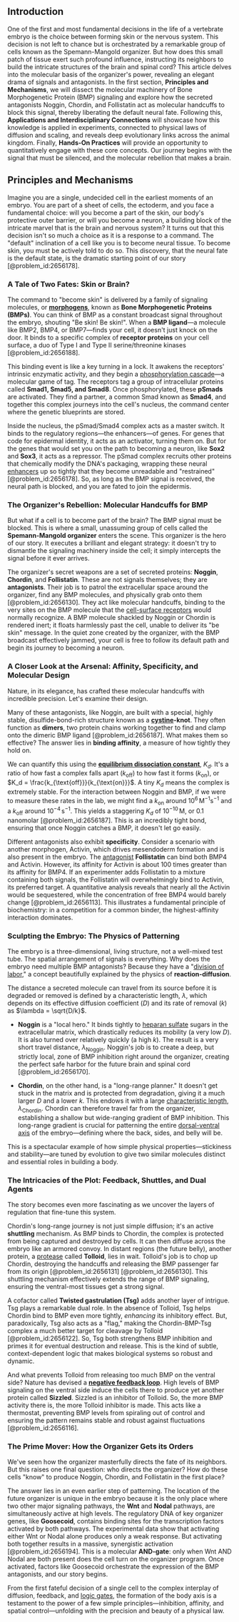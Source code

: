 ## Introduction
One of the first and most fundamental decisions in the life of a vertebrate embryo is the choice between forming skin or the nervous system. This decision is not left to chance but is orchestrated by a remarkable group of cells known as the Spemann-Mangold organizer. But how does this small patch of tissue exert such profound influence, instructing its neighbors to build the intricate structures of the brain and spinal cord? This article delves into the molecular basis of the organizer's power, revealing an elegant drama of signals and antagonists. In the first section, **Principles and Mechanisms**, we will dissect the molecular machinery of Bone Morphogenetic Protein (BMP) signaling and explore how the secreted antagonists Noggin, Chordin, and Follistatin act as molecular handcuffs to block this signal, thereby liberating the default neural fate. Following this, **Applications and Interdisciplinary Connections** will showcase how this knowledge is applied in experiments, connected to physical laws of diffusion and scaling, and reveals deep evolutionary links across the animal kingdom. Finally, **Hands-On Practices** will provide an opportunity to quantitatively engage with these core concepts. Our journey begins with the signal that must be silenced, and the molecular rebellion that makes a brain.

## Principles and Mechanisms

Imagine you are a single, undecided cell in the earliest moments of an embryo. You are part of a sheet of cells, the ectoderm, and you face a fundamental choice: will you become a part of the skin, our body's protective outer barrier, or will you become a neuron, a building block of the intricate marvel that is the brain and nervous system? It turns out that this decision isn't so much a choice as it is a response to a command. The "default" inclination of a cell like you is to become neural tissue. To become skin, you must be actively told to do so. This discovery, that the neural fate is the default state, is the dramatic starting point of our story [@problem_id:2656178].

### A Tale of Two Fates: Skin or Brain?

The command to "become skin" is delivered by a family of signaling molecules, or **[morphogens](@article_id:148619)**, known as **Bone Morphogenetic Proteins (BMPs)**. You can think of BMP as a constant broadcast signal throughout the embryo, shouting "Be skin! Be skin!". When a **BMP ligand**—a molecule like BMP2, BMP4, or BMP7—finds your cell, it doesn't just knock on the door. It binds to a specific complex of **receptor proteins** on your cell surface, a duo of Type I and Type II serine/threonine kinases [@problem_id:2656188].

This binding event is like a key turning in a lock. It awakens the receptors' intrinsic enzymatic activity, and they begin a [phosphorylation cascade](@article_id:137825)—a molecular game of tag. The receptors tag a group of intracellular proteins called **Smad1, Smad5, and Smad8**. Once phosphorylated, these **pSmads** are activated. They find a partner, a common Smad known as **Smad4**, and together this complex journeys into the cell's nucleus, the command center where the genetic blueprints are stored.

Inside the nucleus, the pSmad/Smad4 complex acts as a master switch. It binds to the regulatory regions—the enhancers—of genes. For genes that code for epidermal identity, it acts as an activator, turning them on. But for the genes that would set you on the path to becoming a neuron, like **Sox2** and **Sox3**, it acts as a repressor. The pSmad complex recruits other proteins that chemically modify the DNA's packaging, wrapping these neural [enhancers](@article_id:139705) up so tightly that they become unreadable and "restrained" [@problem_id:2656178]. So, as long as the BMP signal is received, the neural path is blocked, and you are fated to join the epidermis.

### The Organizer's Rebellion: Molecular Handcuffs for BMP

But what if a cell is to become part of the brain? The BMP signal must be blocked. This is where a small, unassuming group of cells called the **Spemann-Mangold organizer** enters the scene. This organizer is the hero of our story. It executes a brilliant and elegant strategy: it doesn't try to dismantle the signaling machinery inside the cell; it simply intercepts the signal before it ever arrives.

The organizer's secret weapons are a set of secreted proteins: **Noggin**, **Chordin**, and **Follistatin**. These are not signals themselves; they are **antagonists**. Their job is to patrol the extracellular space around the organizer, find any BMP molecules, and physically grab onto them [@problem_id:2656130]. They act like molecular handcuffs, binding to the very sites on the BMP molecule that the [cell-surface receptors](@article_id:153660) would normally recognize. A BMP molecule shackled by Noggin or Chordin is rendered inert; it floats harmlessly past the cell, unable to deliver its "be skin" message. In the quiet zone created by the organizer, with the BMP broadcast effectively jammed, your cell is free to follow its default path and begin its journey to becoming a neuron.

### A Closer Look at the Arsenal: Affinity, Specificity, and Molecular Design

Nature, in its elegance, has crafted these molecular handcuffs with incredible precision. Let's examine their design.

Many of these antagonists, like Noggin, are built with a special, highly stable, disulfide-bond-rich structure known as a **[cystine](@article_id:187935)-knot**. They often function as **dimers**, two protein chains working together to find and clamp onto the dimeric BMP ligand [@problem_id:2656187]. What makes them so effective? The answer lies in **binding affinity**, a measure of how tightly they hold on.

We can quantify this using the **[equilibrium dissociation constant](@article_id:201535)**, $K_d$. It's a ratio of how fast a complex falls apart ($k_{\text{off}}$) to how fast it forms ($k_{\text{on}}$), or $K_d = \frac{k_{\text{off}}}{k_{\text{on}}}$. A tiny $K_d$ means the complex is extremely stable. For the interaction between Noggin and BMP, if we were to measure these rates in the lab, we might find a $k_{\text{on}}$ around $10^{6} \, \text{M}^{-1}\text{s}^{-1}$ and a $k_{\text{off}}$ around $10^{-4} \, \text{s}^{-1}$. This yields a staggering $K_d$ of $10^{-10} \, \text{M}$, or $0.1$ nanomolar [@problem_id:2656187]. This is an incredibly tight bond, ensuring that once Noggin catches a BMP, it doesn't let go easily.

Different antagonists also exhibit **specificity**. Consider a scenario with another morphogen, Activin, which drives mesendoderm formation and is also present in the embryo. The [antagonist](@article_id:170664) **Follistatin** can bind both BMP4 and Activin. However, its affinity for Activin is about 100 times greater than its affinity for BMP4. If an experimenter adds Follistatin to a mixture containing both signals, the Follistatin will overwhelmingly bind to Activin, its preferred target. A quantitative analysis reveals that nearly all the Activin would be sequestered, while the concentration of free BMP4 would barely change [@problem_id:2656113]. This illustrates a fundamental principle of biochemistry: in a competition for a common binder, the highest-affinity interaction dominates.

### Sculpting the Embryo: The Physics of Patterning

The embryo is a three-dimensional, living structure, not a well-mixed test tube. The spatial arrangement of signals is everything. Why does the embryo need multiple BMP antagonists? Because they have a "[division of labor](@article_id:189832)," a concept beautifully explained by the physics of **reaction-diffusion**.

The distance a secreted molecule can travel from its source before it is degraded or removed is defined by a characteristic length, $\lambda$, which depends on its effective diffusion coefficient ($D$) and its rate of removal ($k$) as $\lambda = \sqrt{D/k}$.

*   **Noggin** is a "local hero." It binds tightly to [heparan sulfate](@article_id:164477) sugars in the extracellular matrix, which drastically reduces its mobility (a very low $D$). It is also turned over relatively quickly (a high $k$). The result is a very short travel distance, $\lambda_{\text{Noggin}}$. Noggin's job is to create a deep, but strictly local, zone of BMP inhibition right around the organizer, creating the perfect safe harbor for the future brain and spinal cord [@problem_id:2656170].

*   **Chordin**, on the other hand, is a "long-range planner." It doesn't get stuck in the matrix and is protected from degradation, giving it a much larger $D$ and a lower $k$. This endows it with a large [characteristic length](@article_id:265363), $\lambda_{\text{Chordin}}$. Chordin can therefore travel far from the organizer, establishing a shallow but wide-ranging gradient of BMP inhibition. This long-range gradient is crucial for patterning the entire [dorsal-ventral axis](@article_id:266248) of the embryo—defining where the back, sides, and belly will be.

This is a spectacular example of how simple physical properties—stickiness and stability—are tuned by evolution to give two similar molecules distinct and essential roles in building a body.

### The Intricacies of the Plot: Feedback, Shuttles, and Dual Agents

The story becomes even more fascinating as we uncover the layers of regulation that fine-tune this system.

Chordin's long-range journey is not just simple diffusion; it's an active **shuttling** mechanism. As BMP binds to Chordin, the complex is protected from being captured and destroyed by cells. It can then diffuse across the embryo like an armored convoy. In distant regions (the future belly), another protein, a [protease](@article_id:204152) called **Tolloid**, lies in wait. Tolloid's job is to chop up Chordin, destroying the handcuffs and releasing the BMP passenger far from its origin [@problem_id:2656131] [@problem_id:2656130]. This shuttling mechanism effectively extends the range of BMP signaling, ensuring the ventral-most tissues get a strong signal.

A cofactor called **Twisted gastrulation (Tsg)** adds another layer of intrigue. Tsg plays a remarkable dual role. In the absence of Tolloid, Tsg helps Chordin bind to BMP even more tightly, *enhancing* its inhibitory effect. But, paradoxically, Tsg also acts as a "flag," making the Chordin-BMP-Tsg complex a much better target for cleavage by Tolloid [@problem_id:2656122]. So, Tsg both strengthens BMP inhibition and primes it for eventual destruction and release. This is the kind of subtle, context-dependent logic that makes biological systems so robust and dynamic.

And what prevents Tolloid from releasing too much BMP on the ventral side? Nature has devised a **[negative feedback loop](@article_id:145447)**. High levels of BMP signaling on the ventral side induce the cells there to produce yet another protein called **Sizzled**. Sizzled is an inhibitor of Tolloid. So, the more BMP activity there is, the more Tolloid inhibitor is made. This acts like a thermostat, preventing BMP levels from spiraling out of control and ensuring the pattern remains stable and robust against fluctuations [@problem_id:2656116].

### The Prime Mover: How the Organizer Gets its Orders

We've seen how the organizer masterfully directs the fate of its neighbors. But this raises one final question: who directs the organizer? How do these cells "know" to produce Noggin, Chordin, and Follistatin in the first place?

The answer lies in an even earlier step of patterning. The location of the future organizer is unique in the embryo because it is the only place where two other major signaling pathways, the **Wnt** and **Nodal** pathways, are simultaneously active at high levels. The regulatory DNA of key organizer genes, like **Goosecoid**, contains binding sites for the transcription factors activated by both pathways. The experimental data show that activating either Wnt or Nodal alone produces only a weak response. But activating both together results in a massive, synergistic activation [@problem_id:2656194]. This is a molecular **AND-gate**: only when Wnt AND Nodal are both present does the cell turn on the organizer program. Once activated, factors like Goosecoid orchestrate the expression of the BMP antagonists, and our story begins.

From the first fateful decision of a single cell to the complex interplay of diffusion, feedback, and [logic gates](@article_id:141641), the formation of the body axis is a testament to the power of a few simple principles—inhibition, affinity, and spatial control—unfolding with the precision and beauty of a physical law.